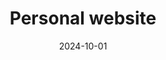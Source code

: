 ---
date: '2024-10-01'
title: Personal website
description: Welcome to my portfolio! This site showcases my projects, skills, and experience. I used this project as an opportunity to learn a new JavaScript framework, Astro.
image: '/projects/personal-website.png'
href: [https://anahera.co/, https://github.com/anaherawashere/portfolio-astro]
hrefPreview: anahera.co
tech: [Astro, JavaScript, CSS]
selected: true
---